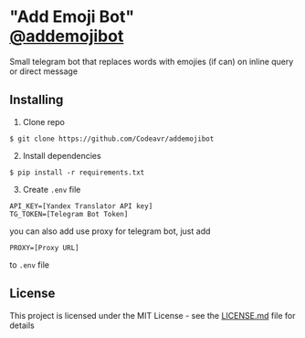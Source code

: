 # "Add Emoji Bot" <br> [@addemojibot](http://t.me/addemojibot)

Small telegram bot that replaces words with emojies (if can) on inline query or direct message

## Installing

1) Clone repo
```
$ git clone https://github.com/Codeavr/addemojibot
```
2) Install dependencies
```
$ pip install -r requirements.txt
```
3) Create `.env` file
```
API_KEY=[Yandex Translator API key]
TG_TOKEN=[Telegram Bot Token]
```
you can also add use proxy for telegram bot, just add
```
PROXY=[Proxy URL]
```
to `.env` file

## License

This project is licensed under the MIT License - see the [LICENSE.md](LICENSE.md) file for details
